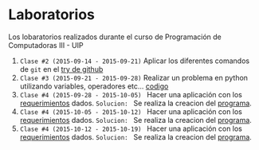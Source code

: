 # Laboratorios
Los lobaratorios realizados durante el curso de Programación de Computadoras III - UIP

1. ```Clase #2 (2015-09-14 - 2015-09-21)``` Aplicar los diferentes comandos de ```git``` en el [try de github](https://try.github.io)
2. ```Clase #3 (2015-09-21 - 2015-09-28)``` Realizar un problema en python utilizando variables, operadores etc... [codigo](https://github.com/jcsena/uip-prog3/blob/master/laboratorios/input.py)
3. ```Clase #4 (2015-09-28 - 2015-10-05) ``` Hacer una aplicación con los [requerimientos](https://github.com/jcsena/uip-prog3/blob/master/laboratorios/3/lab.txt) dados.
```Solucion: ``` Se realiza la creacion del [programa](https://github.com/jcsena/uip-prog3/blob/master/laboratorios/3/lab.py).
4. ```Clase #4 (2015-10-05 - 2015-10-12) ``` Hacer una aplicación con los [requerimientos](https://github.com/jcsena/uip-prog3/blob/master/laboratorios/4/lab.txt) dados.
```Solucion: ``` Se realiza la creacion del [programa](https://github.com/jcsena/uip-prog3/blob/master/laboratorios/4/lab.py).
5. ```Clase #4 (2015-10-12 - 2015-10-19) ``` Hacer una aplicación con los [requerimientos](https://github.com/jcsena/uip-prog3/blob/master/laboratorios/5/lab.txt) dados.
```Solucion: ``` Se realiza la creacion del [programa](https://github.com/jcsena/uip-prog3/blob/master/laboratorios/5/lab.py).
